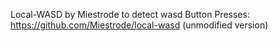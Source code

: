 Local-WASD by Miestrode to detect wasd Button Presses: https://github.com/Miestrode/local-wasd (unmodified version)